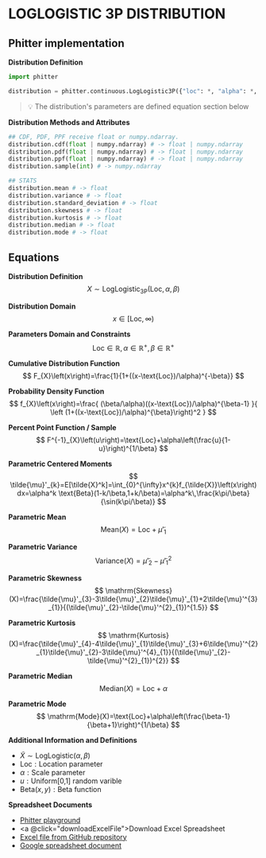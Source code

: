 # LOGLOGISTIC 3P DISTRIBUTION

## Phitter implementation

**Distribution Definition**

```python
import phitter

distribution = phitter.continuous.LogLogistic3P({"loc": *, "alpha": *, "beta": *})
```

> 💡 The distribution's parameters are defined equation section below

**Distribution Methods and Attributes**

```python
## CDF, PDF, PPF receive float or numpy.ndarray.
distribution.cdf(float | numpy.ndarray) # -> float | numpy.ndarray
distribution.pdf(float | numpy.ndarray) # -> float | numpy.ndarray
distribution.ppf(float | numpy.ndarray) # -> float | numpy.ndarray
distribution.sample(int) # -> numpy.ndarray

## STATS
distribution.mean # -> float
distribution.variance # -> float
distribution.standard_deviation # -> float
distribution.skewness # -> float
distribution.kurtosis # -> float
distribution.median # -> float
distribution.mode # -> float
```

## Equations

**Distribution Definition**
$$ X\sim\mathrm{LogLogistic_{3P}}\left(\text{Loc},\alpha,\beta\right) $$

**Distribution Domain**
$$ x\in [\text{Loc},\infty) $$

**Parameters Domain and Constraints**
$$ \text{Loc}\in\mathbb{R}, \alpha\in\mathbb{R}^{+}, \beta\in\mathbb{R}^{+} $$

**Cumulative Distribution Function**
$$ F_{X}\left(x\right)=\frac{1}{1+((x-\text{Loc})/\alpha)^{-\beta}} $$

**Probability Density Function**
$$ f_{X}\left(x\right)=\frac{ (\beta/\alpha)((x-\text{Loc})/\alpha)^{\beta-1} }{ \left (1+((x-\text{Loc})/\alpha)^{\beta}\right)^2  } $$

**Percent Point Function / Sample**
$$ F^{-1}_{X}\left(u\right)=\text{Loc}+\alpha\left(\frac{u}{1-u}\right)^{1/\beta} $$

**Parametric Centered Moments**
$$ \tilde{\mu}'_{k}=E[\tilde{X}^k]=\int_{0}^{\infty}x^{k}f_{\tilde{X}}\left(x\right)dx=\alpha^k \text{Beta}(1-k/\beta,1+k/\beta)=\alpha^k\,\frac{k\pi/\beta}{\sin(k\pi/\beta)} $$

**Parametric Mean**
$$ \mathrm{Mean}(X)=\text{Loc}+\tilde{\mu}'_{1} $$

**Parametric Variance**
$$ \mathrm{Variance}(X)=\tilde{\mu}'_{2}-\tilde{\mu}'^{2}_{1} $$

**Parametric Skewness**
$$ \mathrm{Skewness}(X)=\frac{\tilde{\mu}'_{3}-3\tilde{\mu}'_{2}\tilde{\mu}'_{1}+2\tilde{\mu}'^{3}_{1}}{(\tilde{\mu}'_{2}-\tilde{\mu}'^{2}_{1})^{1.5}} $$

**Parametric Kurtosis**
$$ \mathrm{Kurtosis}(X)=\frac{\tilde{\mu}'_{4}-4\tilde{\mu}'_{1}\tilde{\mu}'_{3}+6\tilde{\mu}'^{2}_{1}\tilde{\mu}'_{2}-3\tilde{\mu}'^{4}_{1}}{(\tilde{\mu}'_{2}-\tilde{\mu}'^{2}_{1})^{2}} $$

**Parametric Median**
$$ \mathrm{Median}(X)=\text{Loc}+\alpha $$

**Parametric Mode**
$$ \mathrm{Mode}(X)=\text{Loc}+\alpha\left(\frac{\beta-1}{\beta+1}\right)^{1/\beta} $$

**Additional Information and Definitions**
- $\tilde{X}\sim\mathrm{LogLogistic}\left(\alpha,\beta\right)$
- $\text{Loc}:\text{Location parameter}$
- $\alpha:\text{Scale parameter}$
- $u:\text{Uniform[0,1] random varible}$
- $\text{Beta}\left(x,y\right):\text{Beta function}$

**Spreadsheet Documents**

-   [Phitter playground](https://phitter.io/distributions/continuous/loglogistic_3p)
-   <a @click="downloadExcelFile">Download Excel Spreadsheet</a>
-   [Excel file from GitHub repository](https://github.com/phitterio/phitter-files/blob/main/continuous/loglogistic_3p.xlsx)
-   [Google spreadsheet document](https://docs.google.com/spreadsheets/d/1RaLZ5L0rTrv9_fAi6izElf02ucuFy9LwagL_gQn3R0Y)

<script setup>
const downloadExcelFile = function() {
    const fileId = "loglogistic_3p";
    const url = `https://raw.githubusercontent.com/phitterio/phitter-files/main/continuous/${fileId}.xlsx`;
    const link = document.createElement("a");
    link.href = url;
    link.setAttribute("download", `${fileId}.xlsx`);
    document.body.appendChild(link);
    link.click();
    document.body.removeChild(link);
};
</script>

<style module>
a {
  cursor: pointer;
}
</style>

    